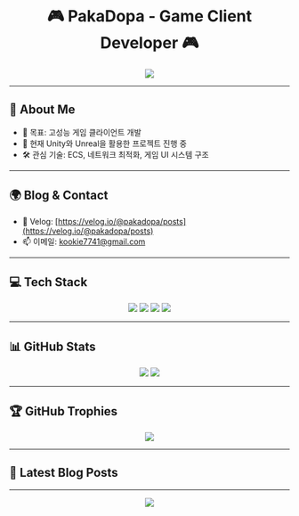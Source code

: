 <h1 align="center">🎮 PakaDopa - Game Client Developer 🎮</h1>
<p align="center">
  <img src="https://capsule-render.vercel.app/api?type=waving&color=0:283593,100:1565C0&height=200&section=header&text=Welcome%20to%20PakaDopa's%20Profile&fontSize=30&fontColor=ffffff" />
</p>

---

## 🧠 About Me

- 🎯 목표: 고성능 게임 클라이언트 개발
- 🔭 현재 Unity와 Unreal을 활용한 프로젝트 진행 중
- 🛠️ 관심 기술: ECS, 네트워크 최적화, 게임 UI 시스템 구조

---

## 🌍 Blog & Contact

- 📝 Velog: [https://velog.io/@pakadopa/posts](https://velog.io/@pakadopa/posts)
- 📫 이메일: kookie7741@gmail.com

---

## 💻 Tech Stack

<p align="center">
  <img src="https://img.shields.io/badge/C%23-239120?style=for-the-badge&logo=c-sharp&logoColor=white"/>
  <img src="https://img.shields.io/badge/C++-00599C?style=for-the-badge&logo=c%2B%2B&logoColor=white"/>
  <img src="https://img.shields.io/badge/Unity-000000?style=for-the-badge&logo=unity&logoColor=white"/>
  <img src="https://img.shields.io/badge/Unreal-0E1128?style=for-the-badge&logo=unrealengine&logoColor=white"/>
</p>

---

## 📊 GitHub Stats

<p align="center">
  <img src="https://github-readme-stats.vercel.app/api?username=PakaDopa&show_icons=true&theme=tokyonight&count_private=true" />
  <img src="https://github-readme-stats.vercel.app/api/top-langs/?username=PakaDopa&layout=compact&theme=tokyonight" />
</p>

---

## 🏆 GitHub Trophies

<p align="center">
  <img src="https://github-profile-trophy.vercel.app/?username=PakaDopa&theme=darkhub&margin-w=15&no-frame=true" />
</p>

---

## 📝 Latest Blog Posts

<!-- BLOG-POST-LIST:START -->
<!-- BLOG-POST-LIST:END -->

---

<p align="center">
  <img src="https://capsule-render.vercel.app/api?type=waving&color=0:283593,100:1565C0&height=100&section=footer"/>
</p>
